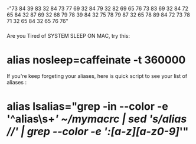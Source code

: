-"73 84 39 83 32 84 73 77 69 32 84 79 32 82 69 65 76 73 83 69 32 84 72 65 84 32 87 69 32 68 79 78 39 84 32 75 78 79 87 32 65 78 89 84 72 73 78 71 32 65 84 32 65 76 76"
#####

Are you Tired of SYSTEM SLEEP ON MAC, try this: 
# alias nosleep=caffeinate -t 360000

If you're keep forgeting your aliases, here is quick script to see your list of aliases :
# alias lsalias="grep -in --color -e '^alias\s+*' ~/mymacrc | sed 's/alias //' | grep --color -e ':[a-z][a-z0-9]*'"
